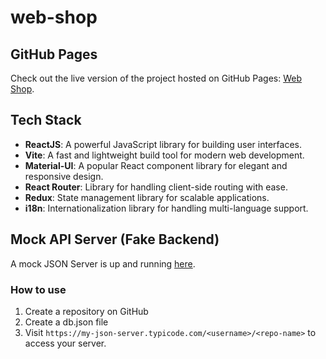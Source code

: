 # web-shop

## GitHub Pages
Check out the live version of the project hosted on GitHub Pages: [Web Shop](https://thebughuntress.github.io/web-shop/).

## Tech Stack
- **ReactJS**: A powerful JavaScript library for building user interfaces.
- **Vite**: A fast and lightweight build tool for modern web development.
- **Material-UI**: A popular React component library for elegant and responsive design.
- **React Router**: Library for handling client-side routing with ease.
- **Redux**: State management library for scalable applications.
- **i18n**: Internationalization library for handling multi-language support.


## Mock API Server (Fake Backend)
A mock JSON Server is up and running [here](https://my-json-server.typicode.com/thebughuntress/web-shop).

### How to use
1. Create a repository on GitHub
2. Create a db.json file
3. Visit `https://my-json-server.typicode.com/<username>/<repo-name>` to access your server.

